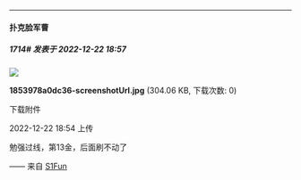 

*****

####  扑克脸军曹  
##### 1714#       发表于 2022-12-22 18:57

<img src="https://img.saraba1st.com/forum/202212/22/185455tg6jtu8j4uzgdzex.jpg" referrerpolicy="no-referrer">

<strong>1853978a0dc36-screenshotUrl.jpg</strong> (304.06 KB, 下载次数: 0)

下载附件

2022-12-22 18:54 上传

勉强过线，第13金，后面刷不动了

—— 来自 [S1Fun](https://s1fun.koalcat.com)

